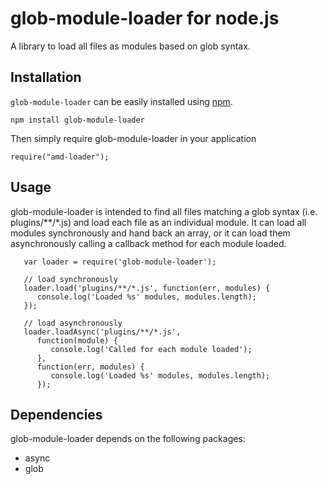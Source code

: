 glob-module-loader for node.js
==============================

A library to load all files as modules based on glob syntax.

Installation
------------

`glob-module-loader` can be easily installed using [npm](http://npmjs.org).

    npm install glob-module-loader

Then simply require glob-module-loader in your application

    require("amd-loader");

Usage
-----

glob-module-loader is intended to find all files matching a glob syntax (i.e. plugins/**/*.js) and load each file as an individual module.  It can load all modules synchronously and hand back an array, or it can load them asynchronously calling a callback method for each module loaded.

```
   var loader = require('glob-module-loader');

   // load synchronously
   loader.load('plugins/**/*.js', function(err, modules) {
      console.log('Loaded %s' modules, modules.length);
   });

   // load asynchronously
   loader.loadAsync('plugins/**/*.js',
      function(module) {
         console.log('Called for each module loaded');
      },
      function(err, modules) {
         console.log('Loaded %s' modules, modules.length);
      });
```

Dependencies
------------
glob-module-loader depends on the following packages:

* async
* glob

